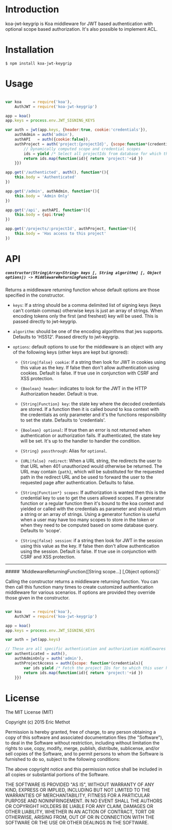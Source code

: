 # Introduction

koa-jwt-keygrip is Koa middleware for JWT based authentication with optional scope based authorization. 
It's also possible to implement ACL.

# Installation

	$ npm install koa-jwt-keygrip


# Usage

```js

var koa     = require('koa'),
	AuthJWT = require('koa-jwt-keygrip')

app = koa()
app.keys = process.env.JWT_SIGNING_KEYS

var auth = jwt(app.keys, {header:true, cookie:'credentials'}),
	authAdmin = auth('admin'),
	authAPI   = auth({cookie:false}),
	authProject = auth('project:{projectId}', {scope:function*(credentials){
		// Dynamically computed scope and credential scopes
		ids = yield /* Select all projectIds from database for which this user has access */
		return ids.map(function(id){ return 'project:'+id })
	}})

app.get('/authenticted', auth(), function*(){
	this.body = 'Authenticated'
})

app.get('/admin', authAdmin, function*(){
	this.body = 'Admin Only'
})

app.get('/api', authAPI, function*(){
	this.body = {api:true}
})

app.get('/projects/:projectId', authProject, function*(){
	this.body = 'Has access to this project'
})


```


# API

##### `constructor(String|Array<String> keys [, String algorithm] [, Object options]) -> MiddlewareReturningFunction`

Returns a middleware returning function whose default options are those specified in the constructor.

- `keys`: If a string should be a comma delimited list of signing keys (keys can't contain commas) otherwise keys is just an array of strings. When encoding tokens only the first (and freshest) key will be used. This is passed directly to jwt-keygrip.

- `algorithm`: should be one of the encoding algorithms that jws supports. Defaults to 'HS512'. Passed directly to jwt-keygrip.

- `options`: default options to use for the middleware is an object with any of the following keys (other keys are kept but ignored): 

	- `{String|false} cookie`: if a string then look for JWT in cookies using this value as the key. If false then don't allow authentication using cookies. Default is false. If true use in conjunction with CSRF and XSS protection.

	- `{Boolean} header`: indicates to look for the JWT in the HTTP Authorization header. Default is true.

	- `{String|Function} key`: the state key where the decoded credentials are stored. If a function then it is called bound to koa context with the credentials as only parameter and it's the functions responsibility to set the state. Defaults to 'credentials'.


	- `{Boolean} optional`: If true then an error is not returned when authentication or authorization fails. If authenticated, the state key will be set. It's up to the handler to handler the condition.

	- `{String} passthrough`: Alias for `optional`.

	- `{URL|false} redirect`: When a URL string, the redirects the user to that URL when 401 unauthorized would otherwise be returned. The URL may contain `{path}`, which will be substituted for the requested path in the redirect URL and be used to forward the user to the requested page after authentication. Defaults to false.

	- `{String|Function*} scopes`: If authorization is wanted then this is the credential key to use to get the users allowed scopes. If a generator function or a regular function then it's bound to the koa context and yielded or called with the credentials as parameter and should return a string or an array of strings. Using a generator function is useful when a user may have too many scopes to store in the token or when they need to be computed based on some database query. Defaults to 'scope'.

	- `{String|false} session`: if a string then look for JWT in the session using this value as the key. If false then don't allow authentication using the session. Default is false. If true use in conjunction with CSRF and XSS protection.


<hr>
##### `MiddlewareReturningFunction([String scope...] [,Object options])`

Calling the constructor returns a middleware returning function. You can then call this function many times to create customized authentication middleware for various scenarios. If options are provided they override those given in the constructor.

```js

var koa     = require('koa'),
	AuthJWT = require('koa-jwt-keygrip')

app = koa()
app.keys = process.env.JWT_SIGNING_KEYS

var auth = jwt(app.keys)

// These are all specific authentication and authorization middlewares
var authenticated = auth(),
	authAdminOnly = auth('admin'),
	authProjectAccess = auth({scope: function*(credentials){
		var ids yield /* Fetch the project IDs for to which this user has access */
		return ids.map(function(id){ return 'project:'+id })
	}})


```




# License

The MIT License (MIT)

Copyright (c) 2015 Eric Methot

Permission is hereby granted, free of charge, to any person obtaining a copy
of this software and associated documentation files (the "Software"), to deal
in the Software without restriction, including without limitation the rights
to use, copy, modify, merge, publish, distribute, sublicense, and/or sell
copies of the Software, and to permit persons to whom the Software is
furnished to do so, subject to the following conditions:

The above copyright notice and this permission notice shall be included in
all copies or substantial portions of the Software.

THE SOFTWARE IS PROVIDED "AS IS", WITHOUT WARRANTY OF ANY KIND, EXPRESS OR
IMPLIED, INCLUDING BUT NOT LIMITED TO THE WARRANTIES OF MERCHANTABILITY,
FITNESS FOR A PARTICULAR PURPOSE AND NONINFRINGEMENT.  IN NO EVENT SHALL THE
AUTHORS OR COPYRIGHT HOLDERS BE LIABLE FOR ANY CLAIM, DAMAGES OR OTHER
LIABILITY, WHETHER IN AN ACTION OF CONTRACT, TORT OR OTHERWISE, ARISING FROM,
OUT OF OR IN CONNECTION WITH THE SOFTWARE OR THE USE OR OTHER DEALINGS IN
THE SOFTWARE.
	